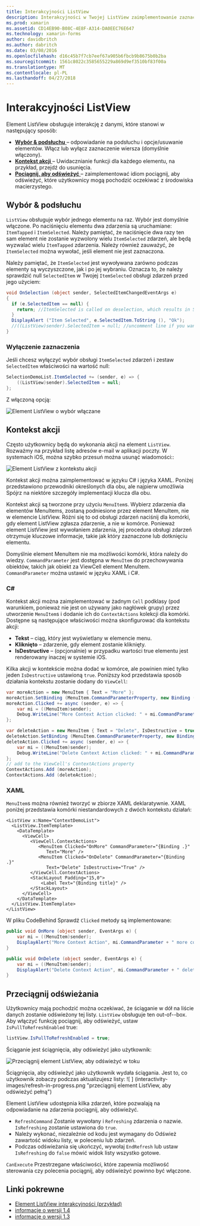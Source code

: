 ```yaml
---
title: Interakcyjności ListView
description: Interakcyjności w Twojej ListView zaimplementowanie zaznaczeń, przejdź do usunięcia i pociągnij, aby odświeżyć.
ms.prod: xamarin
ms.assetid: CD14EB90-B08C-4E8F-A314-DA0EEC76E647
ms.technology: xamarin-forms
author: davidbritch
ms.author: dabritch
ms.date: 03/08/2016
ms.openlocfilehash: d16c45b7f7cb7eef67a905b6fbcb9b8675b0b2ba
ms.sourcegitcommit: 1561c8022c3585655229a869d9ef3510bf83f00a
ms.translationtype: MT
ms.contentlocale: pl-PL
ms.lasthandoff: 04/27/2018
---
```

# <a name="listview-interactivity"></a>Interakcyjności ListView

Element ListView obsługuje interakcję z danymi, które stanowi w następujący sposób:

- [**Wybór & podsłuchu** ](#selectiontaps) &ndash; odpowiadanie na podsłuchu i opcje/usuwanie elementów. Włącz lub wyłącz zaznaczenie wiersza (domyślnie włączony).
- [**Kontekst akcji** ](#Context_Actions) &ndash; Uwidacznianie funkcji dla każdego elementu, na przykład, przejdź do usunięcia.
- [**Pociągnij, aby odświeżyć** ](#Pull_to_Refresh) &ndash; zaimplementować idiom pociągnij, aby odświeżyć, które użytkownicy mogą pochodzić oczekiwać z środowiska macierzystego.

<a name="selectiontaps" />

## <a name="selection--taps"></a>Wybór & podsłuchu
`ListView` obsługuje wybór jednego elementu na raz. Wybór jest domyślnie włączone. Po naciśnięciu elementu dwa zdarzenia są uruchamiane: `ItemTapped` i `ItemSelected`. Należy pamiętać, że naciśnięcie dwa razy ten sam element nie zostanie wyzwolony wielu `ItemSelected` zdarzeń, ale będą wyzwalać wielu `ItemTapped` zdarzenia. Należy również zauważyć, że `ItemSelected` można wywołać, jeśli element nie jest zaznaczona.

Należy pamiętać, że `ItemSelected` jest wywoływana zarówno podczas elementy są wyczyszczone, jak i po jej wybraniu. Oznacza to, że należy sprawdzić null `SelectedItem` w Twojej `ItemSelected` obsługi zdarzeń przed jego użyciem:

```csharp
void OnSelection (object sender, SelectedItemChangedEventArgs e)
{
  if (e.SelectedItem == null) {
    return; //ItemSelected is called on deselection, which results in SelectedItem being set to null
  }
  DisplayAlert ("Item Selected", e.SelectedItem.ToString (), "Ok");
  //((ListView)sender).SelectedItem = null; //uncomment line if you want to disable the visual selection state.
}
```

### <a name="disabling-selection"></a>Wyłączenie zaznaczenia

Jeśli chcesz wyłączyć wybór obsługi `ItemSelected` zdarzeń i zestaw `SelectedItem` właściwości na wartość null:

```csharp
SelectionDemoList.ItemSelected += (sender, e) => {
    ((ListView)sender).SelectedItem = null;
};
```

Z włączoną opcją:

![](interactivity-images/selection-default.png "Element ListView o wybór włączane")

<a name="Context_Actions" />

## <a name="context-actions"></a>Kontekst akcji
Często użytkownicy będą do wykonania akcji na element `ListView`. Rozważmy na przykład listę adresów e-mail w aplikacji poczty. W systemach iOS, można szybko przesuń można usunąć wiadomości::

![](interactivity-images/context-default.png "Element ListView z kontekstu akcji")

Kontekst akcji można zaimplementować w języku C# i języka XAML. Poniżej przedstawiono przewodniki określonych dla obu, ale najpierw umożliwia Spójrz na niektóre szczegóły implementacji klucza dla obu.

Kontekst akcji są tworzone przy użyciu `MenuItem`s. Wybierz zdarzenia dla elementów MenuItems, zostaną podniesione przez element MenuItem, nie w elemencie ListView. Różni się to od obsługi zdarzeń naciśnij dla komórki, gdy element ListView zgłasza zdarzenie, a nie w komórce. Ponieważ element ListView jest wywołaniem zdarzenia, jej procedura obsługi zdarzeń otrzymuje kluczowe informacje, takie jak który zaznaczone lub dotknięciu elementu.

Domyślnie element MenuItem nie ma możliwości komórki, która należy do wiedzy. `CommandParameter` jest dostępna w `MenuItem` do przechowywania obiektów, takich jak obiekt za ViewCell element MenuItem. `CommandParameter` można ustawić w języku XAML i C#.

### <a name="c"></a>C#  

Kontekst akcji można zaimplementować w żadnym `Cell` podklasy (pod warunkiem, ponieważ nie jest on używany jako nagłówek grupy) przez utworzenie `MenuItem`s i dodanie ich do `ContextActions` kolekcji dla komórki. Dostępne są następujące właściwości można skonfigurować dla kontekstu akcji:

* **Tekst** &ndash; ciąg, który jest wyświetlany w elemencie menu.
* **Kliknięto** &ndash; zdarzenie, gdy element zostanie kliknięty.
* **IsDestructive** &ndash; (opcjonalnie) w przypadku wartości true elementu jest renderowany inaczej w systemie iOS.

Kilka akcji w kontekście można dodać w komórce, ale powinien mieć tylko jeden `IsDestructive` ustawioną `true`. Poniższy kod przedstawia sposób działania kontekstu zostanie dodany do `ViewCell`:

```csharp
var moreAction = new MenuItem { Text = "More" };
moreAction.SetBinding (MenuItem.CommandParameterProperty, new Binding ("."));
moreAction.Clicked += async (sender, e) => {
    var mi = ((MenuItem)sender);
    Debug.WriteLine("More Context Action clicked: " + mi.CommandParameter);
};

var deleteAction = new MenuItem { Text = "Delete", IsDestructive = true }; // red background
deleteAction.SetBinding (MenuItem.CommandParameterProperty, new Binding ("."));
deleteAction.Clicked += async (sender, e) => {
    var mi = ((MenuItem)sender);
    Debug.WriteLine("Delete Context Action clicked: " + mi.CommandParameter);
};
// add to the ViewCell's ContextActions property
ContextActions.Add (moreAction);
ContextActions.Add (deleteAction);
```

### <a name="xaml"></a>XAML

`MenuItem`s można również tworzyć w zbiorze XAML deklaratywnie. XAML poniżej przedstawia komórki niestandardowych z dwóch kontekstu działań:

```xaml
<ListView x:Name="ContextDemoList">
  <ListView.ItemTemplate>
    <DataTemplate>
      <ViewCell>
         <ViewCell.ContextActions>
            <MenuItem Clicked="OnMore" CommandParameter="{Binding .}"
               Text="More" />
            <MenuItem Clicked="OnDelete" CommandParameter="{Binding .}"
               Text="Delete" IsDestructive="True" />
         </ViewCell.ContextActions>
         <StackLayout Padding="15,0">
             <Label Text="{Binding title}" />
         </StackLayout>
      </ViewCell>
    </DataTemplate>
  </ListView.ItemTemplate>
</ListView>
```

W pliku CodeBehind Sprawdź `Clicked` metody są implementowane:

```csharp
public void OnMore (object sender, EventArgs e) {
    var mi = ((MenuItem)sender);
    DisplayAlert("More Context Action", mi.CommandParameter + " more context action", "OK");
}

public void OnDelete (object sender, EventArgs e) {
    var mi = ((MenuItem)sender);
    DisplayAlert("Delete Context Action", mi.CommandParameter + " delete context action", "OK");
}
```

<a name="Pull_to_Refresh" />

## <a name="pull-to-refresh"></a>Przeciągnij odświeżania
Użytkownicy mają pochodzić można oczekiwać, że ściąganie w dół na liście danych zostanie odświeżony tej listy. `ListView` obsługuje ten out-of--box. Aby włączyć funkcję pociągnij, aby odświeżyć, ustaw `IsPullToRefreshEnabled` true:

```csharp
listView.IsPullToRefreshEnabled = true;
```

Ściąganie jest ściągnięcia, aby odświeżyć jako użytkownik:

![](interactivity-images/refresh-start.png "Przeciągnij element ListView, aby odświeżyć w toku")

Ściągnięcia, aby odświeżyć jako użytkownik wydała ściągania. Jest to, co użytkownik zobaczy podczas aktualizujesz listy: ![ ] (interactivity-images/refresh-in-progress.png "przeciągnij element ListView, aby odświeżyć pełną")

Element ListView udostępnia kilka zdarzeń, które pozwalają na odpowiadanie na zdarzenia pociągnij, aby odświeżyć.

-  `RefreshCommand` Zostanie wywołany i `Refreshing` zdarzenia o nazwie. `IsRefreshing` zostanie ustawiona do `true`.
-  Należy wykonać, niezależnie od kodu jest wymagany do Odśwież zawartość widoku listy, w poleceniu lub zdarzeń.
-  Podczas odświeżania się ukończyć, wywołaj `EndRefresh` lub ustaw `IsRefreshing` do `false` mówić widok listy wszystko gotowe.

`CanExecute` Przestrzegane właściwości, które zapewnia możliwość sterowania czy polecenia pociągnij, aby odświeżyć powinno być włączone.



## <a name="related-links"></a>Linki pokrewne

- [Element ListView interakcyjności (przykład)](https://developer.xamarin.com/samples/xamarin-forms/UserInterface/ListView/interactivity)
- [informacje o wersji 1.4](http://forums.xamarin.com/discussion/35451/xamarin-forms-1-4-0-released/)
- [informacje o wersji 1.3](http://forums.xamarin.com/discussion/29934/xamarin-forms-1-3-0-released/)
